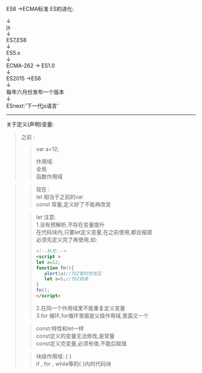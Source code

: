 ES6 ->ECMA标准
ES的进化:

↓<br>
js<br>
↓<br>
ES7,ES8<br>
↓<br>
ES5.x<br>
↓<br>
ECMA-262 -> ES1.0<br>
↓<br>
ES2015 ->ES6<br>
↓<br>
每年六月份发布一个版本<br>
↓<br>
ESnext:'下一代js语言'

---

关于定义(声明)变量:<br>
>之前 : 
>>var a=12;<br> 
>>
>>作用域:<br>
>>全局<br>
>>函数作用域<br>


>>现在 : <br>
>>let    相当于之前的var<br>
>const  常量,定义好了不能再改变<br>
>
>>let 注意:<br>
>>1.没有预解析,不存在变量提升<br>
>>在代码块内,只要let定义变量,在之前使用,都会报错<br>
>>必须先定义完了再使用,如:
>>```html
>><!--补充:-->
>><script >
>>let a=12;
>>function fn(){
>>    alert(a)//TDZ暂时性死区
>>    let a=5;//TDZ结束
>>}
>>fn();
>></script>
>>```
>>2.在同一个作用域里不能重复定义变量<br>
>>3.for 循环,for循环里面是父级作用域,里面又一个
>
>>const:特性和let一样<br>
>>const定义的变量无法修改,是常量<br>
>>const定义完变量,必须有值,不能后赋值<br>
>
>
>>块级作用域: {  }<br>
>>if , for , while等的{ }内的代码块
